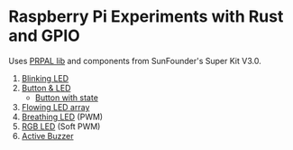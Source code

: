 # Raspberry Pi Experiments with Rust and GPIO

Uses [PRPAL lib](https://github.com/golemparts/rppal) and components from SunFounder's Super Kit V3.0.

1. [Blinking LED](src/bin/led.rs)
2. [Button & LED](src/bin/button_led.rs)
   - [Button with state](src/bin/button_led_state.rs)
3. [Flowing LED array](src/bin/flowing_leds.rs)
4. [Breathing LED](src/bin/breathing_led.rs) (PWM)
5. [RGB LED](src/bin/rgb_led.rs) (Soft PWM)
6. [Active Buzzer](src/bin/buzzer.rs)

